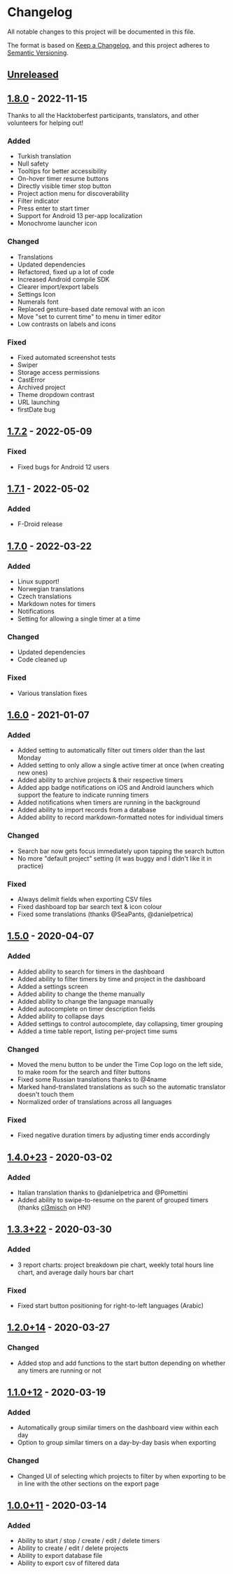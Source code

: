 # Changelog
All notable changes to this project will be documented in this file.

The format is based on [Keep a Changelog](https://keepachangelog.com/en/1.0.0/),
and this project adheres to [Semantic Versioning](https://semver.org/spec/v2.0.0.html).

## [Unreleased]

## [1.8.0] - 2022-11-15
Thanks to all the Hacktoberfest participants, translators, and other volunteers for helping out!

### Added
* Turkish translation
* Null safety
* Tooltips for better accessibility
* On-hover timer resume buttons
* Directly visible timer stop button
* Project action menu for discoverability
* Filter indicator
* Press enter to start timer
* Support for Android 13 per-app localization
* Monochrome launcher icon

### Changed
* Translations
* Updated dependencies
* Refactored, fixed up a lot of code
* Increased Android compile SDK
* Clearer import/export labels
* Settings Icon
* Numerals font
* Replaced gesture-based date removal with an icon
* Move "set to current time" to menu in timer editor
* Low contrasts on labels and icons

### Fixed
* Fixed automated screenshot tests
* Swiper
* Storage access permissions
* CastError
* Archived project
* Theme dropdown contrast
* URL launching
* firstDate bug

## [1.7.2] - 2022-05-09
### Fixed
* Fixed bugs for Android 12 users

## [1.7.1] - 2022-05-02
### Added
* F-Droid release

## [1.7.0] - 2022-03-22
### Added
* Linux support!
* Norwegian translations
* Czech translations
* Markdown notes for timers
* Notifications
* Setting for allowing a single timer at a time

### Changed
* Updated dependencies
* Code cleaned up

### Fixed
* Various translation fixes

## [1.6.0] - 2021-01-07
### Added
* Added setting to automatically filter out timers older than the last Monday
* Added setting to only allow a single active timer at once (when creating new ones)
* Added ability to archive projects & their respective timers
* Added app badge notifications on iOS and Android launchers which support the feature to indicate running timers
* Added notifications when timers are running in the background
* Added ability to import records from a database
* Added ability to record markdown-formatted notes for individual timers

### Changed
* Search bar now gets focus immediately upon tapping the search button
* No more "default project" setting (it was buggy and I didn't like it in practice)

### Fixed
* Always delimit fields when exporting CSV files
* Fixed dashboard top bar search text & icon colour
* Fixed some translations (thanks @SeaPants, @danielpetrica)

## [1.5.0] - 2020-04-07
### Added
* Added ability to search for timers in the dashboard
* Added ability to filter timers by time and project in the dashboard
* Added a settings screen
* Added ability to change the theme manually
* Added ability to change the language manually
* Added autocomplete on timer description fields
* Added ability to collapse days
* Added settings to control autocomplete, day collapsing, timer grouping
* Added a time table report, listing per-project time sums

### Changed
* Moved the menu button to be under the Time Cop logo on the left side, to make room for the search and filter buttons
* Fixed some Russian translations thanks to @4name
* Marked hand-translated translations as such so the automatic translator doesn't touch them
* Normalized order of translations across all languages

### Fixed
* Fixed negative duration timers by adjusting timer ends accordingly

## [1.4.0+23] - 2020-03-02
### Added
* Italian translation thanks to @danielpetrica and @Pomettini
* Added ability to swipe-to-resume on the parent of grouped timers (thanks [cl3misch](https://news.ycombinator.com/item?id=22750635) on HN!)

## [1.3.3+22] - 2020-03-30
### Added
* 3 report charts: project breakdown pie chart, weekly total hours line chart, and average daily hours bar chart

### Fixed
* Fixed start button positioning for right-to-left languages (Arabic)

## [1.2.0+14] - 2020-03-27
### Changed
* Added stop and add functions to the start button depending on whether any timers are running or not

## [1.1.0+12] - 2020-03-19
### Added
* Automatically group similar timers on the dashboard view within each day
* Option to group similar timers on a day-by-day basis when exporting

### Changed
* Changed UI of selecting which projects to filter by when exporting to be in line
  with the other sections on the export page

## [1.0.0+11] - 2020-03-14
### Added
* Ability to start / stop / create / edit / delete timers
* Ability to create / edit / delete projects
* Ability to export database file
* Ability to export csv of filtered data

[Unreleased]: https://github.com/hamaluik/timecop/compare/v1.8.0...HEAD
[1.8.0]: https://github.com/hamaluik/timecop/compare/v1.7.2...v1.8.0
[1.7.2]: https://github.com/hamaluik/timecop/compare/v1.7.1...v1.7.2
[1.7.1]: https://github.com/hamaluik/timecop/compare/v1.7.0...v1.7.1
[1.7.0]: https://github.com/hamaluik/timecop/compare/v1.6.0...v1.7.0
[1.6.0]: https://github.com/hamaluik/timecop/compare/v1.5.0...v1.6.0
[1.5.0]: https://github.com/hamaluik/timecop/compare/v1.4.0+23...v1.5.0
[1.4.0+23]: https://github.com/hamaluik/timecop/compare/v1.3.3+22...v1.4.0+23
[1.3.3+22]: https://github.com/hamaluik/timecop/compare/v1.2.0+14...v1.3.3+22
[1.2.0+14]: https://github.com/hamaluik/timecop/compare/v1.1.0+12...v1.2.0+14
[1.1.0+12]: https://github.com/hamaluik/timecop/compare/v1.0.0+11...v1.1.0+12
[1.0.0+11]: https://github.com/hamaluik/timecop/compare/223213...v1.0.0+11
